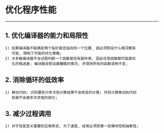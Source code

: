 # **优化程序性能**
***


## **1. 优化编译器的能力和局限性**
    1) 如果编译器不能确定两个指针是否指向同一个位置, 就必须假设什么情况都有
       可能, 限制了可能的优化策略;
    2) 大多数编译器不会试图判断一个函数是否有副作用, 因此任意函数都可能是优
       化的候选者; 编译器会假设最糟糕的情况, 并保持所有的函数调用不变;


## **2. 消除循环的低效率**
    1) 移动代码: 识别要执行多次但计算结果不会改变的计算; 可将计算移动到代码
       前面不会被多次求值的部分;


## **3. 减少过程调用**
    1) 对于性能至关重要的应用来说, 为了速度, 经常必须损害一些模块性和抽象性;
